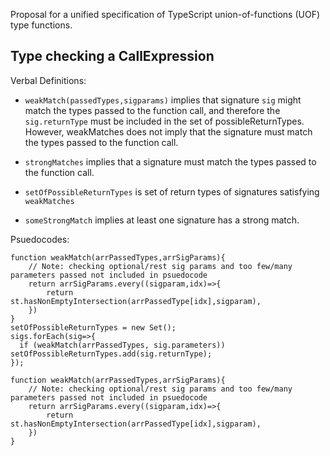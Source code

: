 
Proposal for a unified specification of TypeScript union-of-functions (UOF) type functions.



## Type checking a CallExpression

Verbal Definitions:

- `weakMatch(passedTypes,sigparams)` implies that signature `sig` might match the types passed to the function call, and therefore the `sig.returnType` must be included in the set of possibleReturnTypes. However, weakMatches does not imply that the signature must match the types passed to the function call.

- `strongMatches` implies that a signature must match the types passed to the function call.

- `setOfPossibleReturnTypes` is set of return types of signatures satisfying `weakMatches`

- `someStrongMatch` implies at least one signature has a strong match.

Psuedocodes:

```
function weakMatch(arrPassedTypes,arrSigParams){
    // Note: checking optional/rest sig params and too few/many parameters passed not included in psuedocode
    return arrSigParams.every((sigparam,idx)=>{
        return st.hasNonEmptyIntersection(arrPassedType[idx],sigparam),
    })
}
setOfPossibleReturnTypes = new Set();
sigs.forEach(sig=>{
  if (weakMatch(arrPassedTypes, sig.parameters)) setOfPossibleReturnTypes.add(sig.returnType);
});
```
```
function weakMatch(arrPassedTypes,arrSigParams){
    // Note: checking optional/rest sig params and too few/many parameters passed not included in psuedocode
    return arrSigParams.every((sigparam,idx)=>{
        return st.hasNonEmptyIntersection(arrPassedType[idx],sigparam),
    })
}
```
